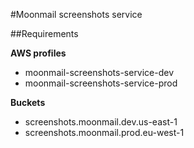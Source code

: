 #Moonmail screenshots service

##Requirements

**AWS profiles**

- moonmail-screenshots-service-dev
- moonmail-screenshots-service-prod

**Buckets**

- screenshots.moonmail.dev.us-east-1
- screenshots.moonmail.prod.eu-west-1